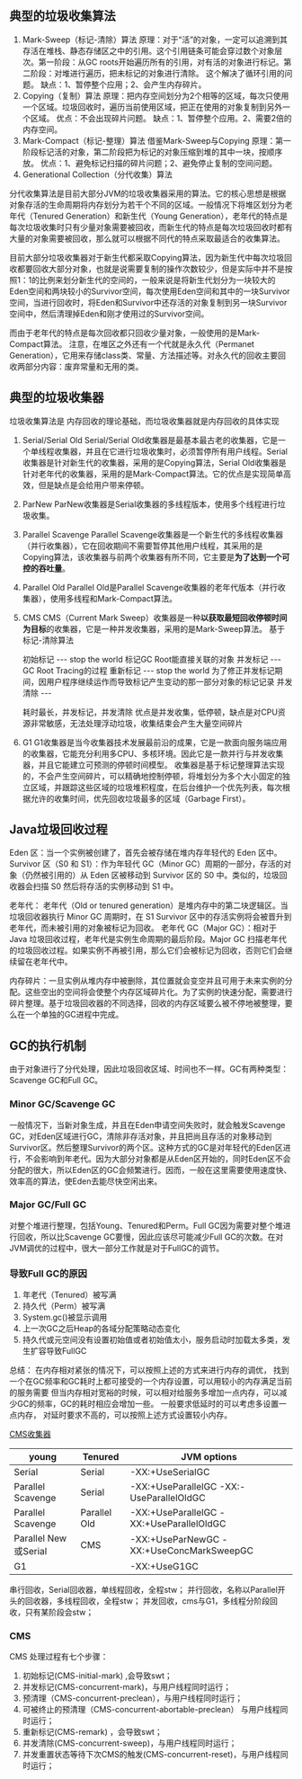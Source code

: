 ## 典型的垃圾收集算法

1.	Mark-Sweep（标记-清除）算法
	原理：对于“活”的对象，一定可以追溯到其存活在堆栈、静态存储区之中的引用。这个引用链条可能会穿过数个对象层次。第一阶段：从GC roots开始遍历所有的引用，对有活的对象进行标记。第二阶段：对堆进行遍历，把未标记的对象进行清除。
	这个解决了循环引用的问题。
	缺点：1、暂停整个应用；2、会产生内存碎片。
2.	Copying（复制）算法
	原理：把内存空间划分为2个相等的区域，每次只使用一个区域。垃圾回收时，遍历当前使用区域，把正在使用的对象复制到另外一个区域。
	优点：不会出现碎片问题。
	缺点：1、暂停整个应用。2、需要2倍的内存空间。
3.	Mark-Compact（标记-整理）算法
	借鉴Mark-Sweep与Copying
	原理：第一阶段标记活的对象，第二阶段把为标记的对象压缩到堆的其中一块，按顺序放。
	优点：1、避免标记扫描的碎片问题；2、避免停止复制的空间问题。
4.	Generational Collection（分代收集）算法

分代收集算法是目前大部分JVM的垃圾收集器采用的算法。它的核心思想是根据对象存活的生命周期将内存划分为若干个不同的区域。一般情况下将堆区划分为老年代（Tenured Generation）和新生代（Young Generation），老年代的特点是每次垃圾收集时只有少量对象需要被回收，而新生代的特点是每次垃圾回收时都有大量的对象需要被回收，那么就可以根据不同代的特点采取最适合的收集算法。

目前大部分垃圾收集器对于新生代都采取Copying算法，因为新生代中每次垃圾回收都要回收大部分对象，也就是说需要复制的操作次数较少，但是实际中并不是按照1：1的比例来划分新生代的空间的，一般来说是将新生代划分为一块较大的Eden空间和两块较小的Survivor空间，每次使用Eden空间和其中的一块Survivor空间，当进行回收时，将Eden和Survivor中还存活的对象复制到另一块Survivor空间中，然后清理掉Eden和刚才使用过的Survivor空间。

而由于老年代的特点是每次回收都只回收少量对象，一般使用的是Mark-Compact算法。
注意，在堆区之外还有一个代就是永久代（Permanet Generation），它用来存储class类、常量、方法描述等。对永久代的回收主要回收两部分内容：废弃常量和无用的类。

## 典型的垃圾收集器
垃圾收集算法是 内存回收的理论基础，而垃圾收集器就是内存回收的具体实现

1.	Serial/Serial Old
	Serial/Serial Old收集器是最基本最古老的收集器，它是一个单线程收集器，并且在它进行垃圾收集时，必须暂停所有用户线程。Serial收集器是针对新生代的收集器，采用的是Copying算法，Serial Old收集器是针对老年代的收集器，采用的是Mark-Compact算法。它的优点是实现简单高效，但是缺点是会给用户带来停顿。
2.	ParNew
	ParNew收集器是Serial收集器的多线程版本，使用多个线程进行垃圾收集。
3.	Parallel Scavenge
	Parallel Scavenge收集器是一个新生代的多线程收集器（并行收集器），它在回收期间不需要暂停其他用户线程，其采用的是Copying算法，该收集器与前两个收集器有所不同，它主要是**为了达到一个可控的吞吐量**。
4.	Parallel Old
	Parallel Old是Parallel Scavenge收集器的老年代版本（并行收集器），使用多线程和Mark-Compact算法。
5.	CMS
	CMS（Current Mark Sweep）收集器是一种**以获取最短回收停顿时间为目标**的收集器，它是一种并发收集器，采用的是Mark-Sweep算法。
	基于标记-清除算法
	
	初始标记 --- stop the world 标记GC Root能直接关联的对象
	并发标记 --- GC Root Tracing的过程
	重新标记 --- stop the world 为了修正并发标记期间，因用户程序继续运作而导致标记产生变动的那一部分对象的标记记录
	并发清除 --- 
	
	耗时最长，并发标记，并发清除
	优点是并发收集，低停顿，缺点是对CPU资源非常敏感，无法处理浮动垃圾，收集结束会产生大量空间碎片
	
6.	G1
	G1收集器是当今收集器技术发展最前沿的成果，它是一款面向服务端应用的收集器，它能充分利用多CPU、多核环境。因此它是一款并行与并发收集器，并且它能建立可预测的停顿时间模型。
	收集器是基于标记整理算法实现的，不会产生空间碎片，可以精确地控制停顿，将堆划分为多个大小固定的独立区域，并跟踪这些区域的垃圾堆积程度，在后台维护一个优先列表，每次根据允许的收集时间，优先回收垃圾最多的区域（Garbage First）。


## Java垃圾回收过程

Eden 区：当一个实例被创建了，首先会被存储在堆内存年轻代的 Eden 区中。
Survivor 区（S0 和 S1）：作为年轻代 GC（Minor GC）周期的一部分，存活的对象（仍然被引用的）从 Eden 区被移动到 Survivor 区的 S0 中。类似的，垃圾回收器会扫描 S0 然后将存活的实例移动到 S1 中。

老年代： 老年代（Old or tenured generation）是堆内存中的第二块逻辑区。当垃圾回收器执行 Minor GC 周期时，在 S1 Survivor 区中的存活实例将会被晋升到老年代，而未被引用的对象被标记为回收。
老年代 GC（Major GC）：相对于 Java 垃圾回收过程，老年代是实例生命周期的最后阶段。Major GC 扫描老年代的垃圾回收过程。如果实例不再被引用，那么它们会被标记为回收，否则它们会继续留在老年代中。

内存碎片：一旦实例从堆内存中被删除，其位置就会变空并且可用于未来实例的分配。这些空出的空间将会使整个内存区域碎片化。为了实例的快速分配，需要进行碎片整理。基于垃圾回收器的不同选择，回收的内存区域要么被不停地被整理，要么在一个单独的GC进程中完成。

## GC的执行机制
由于对象进行了分代处理，因此垃圾回收区域、时间也不一样。GC有两种类型：Scavenge GC和Full GC。

### Minor GC/Scavenge GC
一般情况下，当新对象生成，并且在Eden申请空间失败时，就会触发Scavenge GC，对Eden区域进行GC，清除非存活对象，并且把尚且存活的对象移动到Survivor区。然后整理Survivor的两个区。这种方式的GC是对年轻代的Eden区进行，不会影响到年老代。因为大部分对象都是从Eden区开始的，同时Eden区不会分配的很大，所以Eden区的GC会频繁进行。因而，一般在这里需要使用速度快、效率高的算法，使Eden去能尽快空闲出来。

### Major GC/Full GC
对整个堆进行整理，包括Young、Tenured和Perm。Full GC因为需要对整个堆进行回收，所以比Scavenge GC要慢，因此应该尽可能减少Full GC的次数。在对JVM调优的过程中，很大一部分工作就是对于FullGC的调节。

### 导致Full GC的原因
1. 年老代（Tenured）被写满
2. 持久代（Perm）被写满
3. System.gc()被显示调用
4. 上一次GC之后Heap的各域分配策略动态变化
5. 持久代或元空间没有设置初始值或者初始值太小，服务启动时加载太多类，发生扩容导致FullGC


总结：
在内存相对紧张的情况下，可以按照上述的方式来进行内存的调优， 找到一个在GC频率和GC耗时上都可接受的一个内存设置，可以用较小的内存满足当前的服务需要
但当内存相对宽裕的时候，可以相对给服务多增加一点内存，可以减少GC的频率，GC的耗时相应会增加一些。 一般要求低延时的可以考虑多设置一点内存， 对延时要求不高的，可以按照上述方式设置较小内存。


[CMS收集器](https://blog.csdn.net/zqz_zqz/article/details/70568819)

|young					|Tenured		|JVM options								|
|---					|---			|---										|
|Serial					|Serial			|-XX:+UseSerialGC							|
|Parallel Scavenge		|Serial			|-XX:+UseParallelGC -XX:-UseParallelOldGC	|
|Parallel Scavenge		|Parallel Old	|-XX:+UseParallelGC -XX:+UseParallelOldGC	|
|Parallel New或Serial	|CMS			|-XX:+UseParNewGC -XX:+UseConcMarkSweepGC	|
|G1						|				|-XX:+UseG1GC								|

串行回收，Serial回收器，单线程回收，全程stw；
并行回收，名称以Parallel开头的回收器，多线程回收，全程stw；
并发回收，cms与G1，多线程分阶段回收，只有某阶段会stw；

### CMS
CMS 处理过程有七个步骤： 
1. 初始标记(CMS-initial-mark) ,会导致swt； 
2. 并发标记(CMS-concurrent-mark)，与用户线程同时运行； 
3. 预清理（CMS-concurrent-preclean），与用户线程同时运行； 
4. 可被终止的预清理（CMS-concurrent-abortable-preclean） 与用户线程同时运行； 
5. 重新标记(CMS-remark) ，会导致swt； 
6. 并发清除(CMS-concurrent-sweep)，与用户线程同时运行； 
7. 并发重置状态等待下次CMS的触发(CMS-concurrent-reset)，与用户线程同时运行； 
